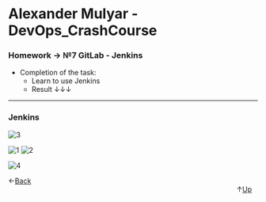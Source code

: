 # Alexander Mulyar - DevOps_CrashCourse 
   <h3>Homework -> №7 GitLab - Jenkins</h3>
   
- Completion of the task:
   - Learn to use Jenkins
   - Result ↓↓↓ 
 ____
 <h3>Jenkins</h3>

![3](https://user-images.githubusercontent.com/82367885/141849509-b03b01b5-eb98-4213-be28-f3cbaa5ae91d.png)

![1](https://user-images.githubusercontent.com/82367885/141849523-6681d810-3cc2-4a82-a81b-73dce7c5ed98.png)
![2](https://user-images.githubusercontent.com/82367885/141849529-26537be7-8f0b-4eec-9611-0de8e3c839c5.png)

![4](https://user-images.githubusercontent.com/82367885/141849543-ac0a8178-cba4-4a69-a2b8-6b51196cd6d2.png)

 ←[Back](https://github.com/AlexanderMulyar/DevOps_CrashCourse)⠀⠀⠀⠀⠀⠀⠀⠀⠀⠀⠀⠀⠀⠀⠀⠀⠀⠀⠀⠀⠀⠀⠀⠀⠀⠀⠀⠀⠀⠀⠀⠀⠀⠀⠀⠀⠀⠀⠀⠀⠀⠀⠀⠀⠀⠀⠀⠀⠀⠀⠀⠀⠀⠀⠀⠀⠀⠀⠀⠀⠀⠀⠀⠀⠀⠀⠀⠀⠀⠀⠀⠀⠀⠀⠀⠀⠀⠀⠀⠀⠀⠀⠀⠀⠀⠀⠀⠀⠀↑[Up]()
